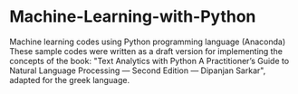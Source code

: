 # Machine-Learning-with-Python
Machine learning codes using Python programming language (Anaconda)
These sample codes were written as a draft version for implementing the concepts of the book: "Text Analytics with Python A Practitioner’s Guide to Natural Language Processing — Second Edition — Dipanjan Sarkar", adapted for the greek language.
